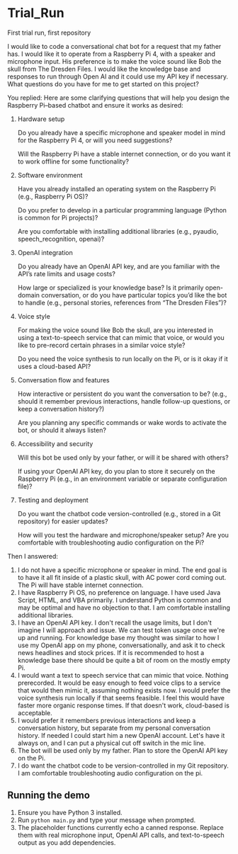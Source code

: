 # Trial_Run
First trial run, first repository

I would like to code a conversational chat bot for a request that my father has. I would like it to operate from a Raspberry Pi 4, with a speaker and microphone input. His preference is to make the voice sound like Bob the skull from The Dresden Files. I would like the knowledge base and responses to run through Open AI and it could use my API key if necessary. What questions do you have for me to get started on this project?

You replied: Here are some clarifying questions that will help you design the Raspberry Pi–based chatbot and ensure it works as desired:

   1. Hardware setup

        Do you already have a specific microphone and speaker model in mind for the Raspberry Pi 4, or will you need suggestions?

        Will the Raspberry Pi have a stable internet connection, or do you want it to work offline for some functionality?

   2. Software environment

        Have you already installed an operating system on the Raspberry Pi (e.g., Raspberry Pi OS)?

        Do you prefer to develop in a particular programming language (Python is common for Pi projects)?

        Are you comfortable with installing additional libraries (e.g., pyaudio, speech_recognition, openai)?

   3. OpenAI integration

        Do you already have an OpenAI API key, and are you familiar with the API’s rate limits and usage costs?

        How large or specialized is your knowledge base? Is it primarily open-domain conversation, or do you have particular topics you’d like the bot to handle (e.g., personal stories, references from “The Dresden Files”)?

   4. Voice style

        For making the voice sound like Bob the skull, are you interested in using a text-to-speech service that can mimic that voice, or would you like to pre-record certain phrases in a similar voice style?

        Do you need the voice synthesis to run locally on the Pi, or is it okay if it uses a cloud-based API?

   5. Conversation flow and features

        How interactive or persistent do you want the conversation to be? (e.g., should it remember previous interactions, handle follow-up questions, or keep a conversation history?)

        Are you planning any specific commands or wake words to activate the bot, or should it always listen?

   6. Accessibility and security

        Will this bot be used only by your father, or will it be shared with others?

        If using your OpenAI API key, do you plan to store it securely on the Raspberry Pi (e.g., in an environment variable or separate configuration file)?

   7. Testing and deployment

        Do you want the chatbot code version-controlled (e.g., stored in a Git repository) for easier updates?

        How will you test the hardware and microphone/speaker setup? Are you comfortable with troubleshooting audio configuration on the Pi?

Then I answered:

1. I do not have a specific microphone or speaker in mind. The end goal is to have it all fit inside of a plastic skull, with AC power cord coming out. The Pi will have stable internet connection.
2. I have Raspberry Pi OS, no preference on language. I have used Java Script, HTML, and VBA primarily. I understand Python is common and may be optimal and have no objection to that. I am comfortable installing additional libraries. 
3. I have an OpenAI API key. I don't recall the usage limits, but I don't imagine I will approach and issue. We can test token usage once we're up and running. For knowledge base my thought was similar to how I use my OpenAI app on my phone, conversationally, and ask it to check news headlines and stock prices. If it is recommended to host a knowledge base there should be quite a bit of room on the mostly empty Pi.
4. I would want a text to speech service that can mimic that voice. Nothing prerecorded. It would be easy enough to feed voice clips to a service that would then mimic it, assuming nothing exists now. I would prefer the voice synthesis run locally if that seems feasible. I feel this would have faster more organic response times. If that doesn't work, cloud-based is acceptable. 
5. I would prefer it remembers previous interactions and keep a conversation history, but separate from my personal conversation history. If needed I could start him a new OpenAI account. Let's have it always on, and I can put a physical cut off switch in the mic line.
6. The bot will be used only by my father. Plan to store the OpenAI API key on the Pi.
7. I do want the chatbot code to be version-controlled in my Git repository. I am comfortable troubleshooting audio configuration on the pi.

## Running the demo

1. Ensure you have Python 3 installed.
2. Run `python main.py` and type your message when prompted.
3. The placeholder functions currently echo a canned response. Replace them
   with real microphone input, OpenAI API calls, and text-to-speech output as
you add dependencies.
